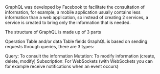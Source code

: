 GraphQL was developed by Facebook to facilitate the consultation of information, for example, a mobile application usually contains less information than a web application, so instead of creating 2 services, a service is created to bring only the information that is needed.

The structure of GraphQL is made up of 3 parts

Operation
Table and/or data
Table fields
GraphQL is based on sending requests through queries, there are 3 types:

Query: To consult the information
Mutation: To modify information (create, delete, modify)
Subscription: For WebSockets (with WebSockets you can for example receive notifications when an event occurs)